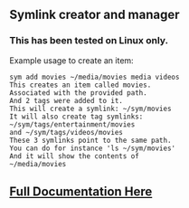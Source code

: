 ## Symlink creator and manager

### This has been tested on Linux only.

Example usage to create an item:
```
sym add movies ~/media/movies media videos
This creates an item called movies.
Associated with the provided path.
And 2 tags were added to it.
This will create a symlink: ~/sym/movies
It will also create tag symlinks:
~/sym/tags/entertainment/movies
and ~/sym/tags/videos/movies
These 3 symlinks point to the same path.
You can do for instance 'ls ~/sym/movies'
And it will show the contents of
~/media/movies
```

## [Full Documentation Here](https://madprops.github.io/sym/)